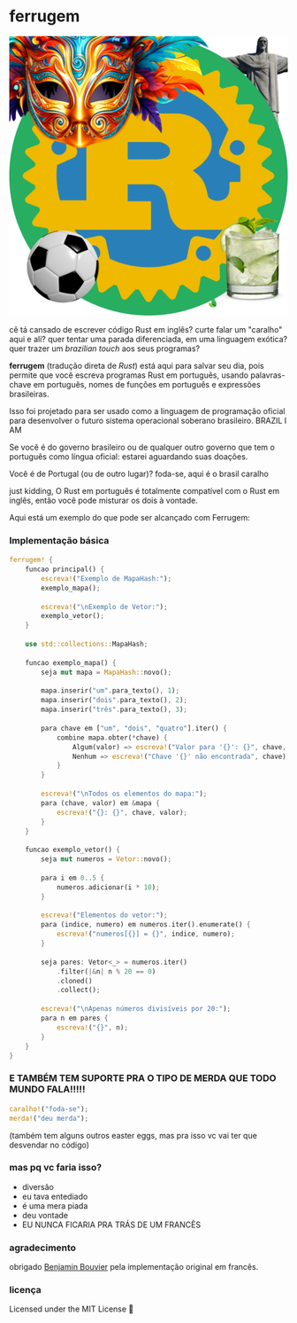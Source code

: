 # ferrugem

![](https://github.com/4lvarofilho/ferrugem/blob/main/logo.png)

cê tá cansado de escrever código Rust em inglês? curte falar um "caralho" aqui e ali? quer tentar uma parada diferenciada, em uma linguagem exótica? quer trazer um _brazilian touch_ aos seus programas?

**ferrugem** (tradução direta de _Rust_) está aqui para salvar seu dia, pois permite que você escreva programas Rust em português, usando palavras-chave em português, nomes de funções em português e expressões brasileiras.

Isso foi projetado para ser usado como a linguagem de programação oficial para desenvolver o futuro sistema operacional soberano brasileiro. BRAZIL I AM

Se você é do governo brasileiro ou de qualquer outro governo que tem o português como língua oficial: estarei aguardando suas doações.

Você é de Portugal (ou de outro lugar)? foda-se, aqui é o brasil caralho

just kidding,
O Rust em português é totalmente compatível com o Rust em inglês, então você pode misturar os dois à vontade.

Aqui está um exemplo do que pode ser alcançado com Ferrugem:

### Implementação básica

```rust
ferrugem! {
    funcao principal() {
        escreva!("Exemplo de MapaHash:");
        exemplo_mapa();

        escreva!("\nExemplo de Vetor:");
        exemplo_vetor();
    }

    use std::collections::MapaHash;

    funcao exemplo_mapa() {
        seja mut mapa = MapaHash::novo();

        mapa.inserir("um".para_texto(), 1);
        mapa.inserir("dois".para_texto(), 2);
        mapa.inserir("três".para_texto(), 3);

        para chave em ["um", "dois", "quatro"].iter() {
            combine mapa.obter(*chave) {
                Algum(valor) => escreva!("Valor para '{}': {}", chave, valor),
                Nenhum => escreva!("Chave '{}' não encontrada", chave),
            }
        }

        escreva!("\nTodos os elementos do mapa:");
        para (chave, valor) em &mapa {
            escreva!("{}: {}", chave, valor);
        }
    }

    funcao exemplo_vetor() {
        seja mut numeros = Vetor::novo();

        para i em 0..5 {
            numeros.adicionar(i * 10);
        }

        escreva!("Elementos do vetor:");
        para (indice, numero) em numeros.iter().enumerate() {
            escreva!("numeros[{}] = {}", indice, numero);
        }

        seja pares: Vetor<_> = numeros.iter()
            .filter(|&n| n % 20 == 0)
            .cloned()
            .collect();

        escreva!("\nApenas números divisíveis por 20:");
        para n em pares {
            escreva!("{}", n);
        }
    }
}
```

### E TAMBÉM TEM SUPORTE PRA O TIPO DE MERDA QUE TODO MUNDO FALA!!!!!

```rust
caralho!("foda-se");
merda!("deu merda");
```

(também tem alguns outros easter eggs, mas pra isso vc vai ter que desvendar no código)

### mas pq vc faria isso?

* diversão
* eu tava entediado
* é uma mera piada
* deu vontade
* EU NUNCA FICARIA PRA TRÁS DE UM FRANCÊS

### agradecimento

obrigado [Benjamin Bouvier](https://github.com/bnjbvr) pela implementação original em francês.

### licença

Licensed under the MIT License 📄
